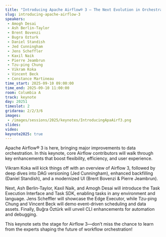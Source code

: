 ```yaml
---
title: "Introducing Apache Airflow® 3 – The Next Evolution in Orchestration"
slug: introducing-apache-airflow-3
speakers:
 - Amogh Desai
 - Ash Berlin-Taylor
 - Brent Bovenzi
 - Bugra Ozturk
 - Daniel Standish
 - Jed Cunningham
 - Jens Scheffler
 - Kaxil Naik
 - Pierre Jeambrun
 - Tzu-ping Chung
 - Vikram Koka
 - Vincent Beck
 - Constance Martineau
time_start: 2025-09-10 09:00:00
time_end: 2025-09-10 11:00:00
room: Columbia A
track: keynote
day: 20251
timeslot: 2
gridarea: 2/2/3/6
images: 
 - /images/sessions/2025/keynotes/IntroducingApaAirf3.png
slides:
video: 
keynote2025: true
---
```


Apache Airflow® 3 is here, bringing major improvements to data orchestration. In this keynote, core Airflow contributors will walk through key enhancements that boost flexibility, efficiency, and user experience.

Vikram Koka will kick things off with an overview of Airflow 3, followed by deep dives into DAG versioning (Jed Cunningham), enhanced backfilling (Daniel Standish), and a modernized UI (Brent Bovenzi & Pierre Jeambrun).

Next, Ash Berlin-Taylor, Kaxil Naik, and Amogh Desai will introduce the Task Execution Interface and Task SDK, enabling tasks in any environment and language. Jens Scheffler will showcase the Edge Executor, while Tzu-ping Chung and Vincent Beck will demo event-driven scheduling and data assets. Finally, Buğra Öztürk will unveil CLI enhancements for automation and debugging.

This keynote sets the stage for Airflow 3—don’t miss the chance to learn from the experts shaping the future of workflow orchestration!